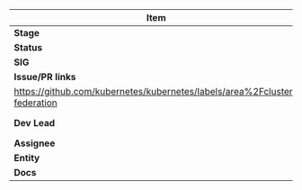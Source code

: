 |  **Item** | Cluster Federation |
|  ------ | ------ |
|  **Stage** | Alpha |
|  **Status** | In Progress |
|  **SIG** | ControlPlane |
|  **Issue/PR links** |
https://github.com/kubernetes/kubernetes/labels/area%2Fcluster-federation |
|  **Dev Lead** | https://github.com/quinton-hoole  |
|  **Assignee** | https://github.com/nikhiljindal  |
|  **Entity** | Google |
|  **Docs** | Started |

